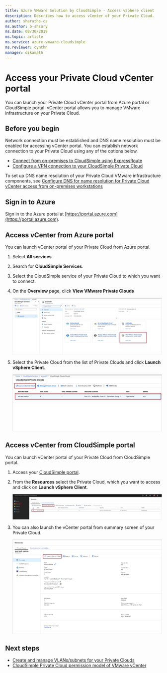 ```yaml
--- 
title: Azure VMware Solution by CloudSimple - Access vSphere client
description: Describes how to access vCenter of your Private Cloud.
author: sharaths-cs 
ms.author: b-shsury 
ms.date: 08/30/2019 
ms.topic: article 
ms.service: azure-vmware-cloudsimple 
ms.reviewer: cynthn 
manager: dikamath 
---
```


# Access your Private Cloud vCenter portal

You can launch your Private Cloud vCenter portal from Azure portal or CloudSimple portal.  vCenter portal allows you to manage VMware infrastructure on your Private Cloud.

## Before you begin

Network connection must be established and DNS name resolution must be enabled for accessing vCenter portal.  You can establish network connection to your Private Cloud using any of the options below.

* [Connect from on-premises to CloudSimple using ExpressRoute](on-premises-connection.md)
* [Configure a VPN connection to your CloudSimple Private Cloud](set-up-vpn.md)

To set up DNS name resolution of your Private Cloud VMware infrastructure components, see [Configure DNS for name resolution for Private Cloud vCenter access from on-premises workstations](on-premises-dns-setup.md)

## Sign in to Azure

Sign in to the Azure portal at [https://portal.azure.com](https://portal.azure.com).

## Access vCenter from Azure portal

You can launch vCenter portal of your Private Cloud from Azure portal.

1. Select **All services**.

2. Search for **CloudSimple Services**.

3. Select the CloudSimple service of your Private Cloud to which you want to connect.

4. On the **Overview** page, click **View VMware Private Clouds**

    ![CloudSimple service overview](media/cloudsimple-service-overview.png)

5. Select the Private Cloud from the list of Private Clouds and click **Launch vSphere Client**.

    ![Launch vSphere Client](media/cloudsimple-service-launch-vsphere-client.png)

## Access vCenter from CloudSimple portal

You can launch vCenter portal of your Private Cloud from CloudSimple portal.

1. Access your [CloudSimple portal](access-cloudsimple-portal.md).

2. From the **Resources** select the Private Cloud, which you want to access and click on **Launch vSphere Client**.

    ![Launch vSphere Client - Resources](media/cloudsimple-portal-resources-launch-vcenter.png)

3. You can also launch the vCenter portal from summary screen of your Private Cloud.

    ![Launch vSphere Client - Summary](media/cloudsimple-resources-summary-launch-vcenter.png)

## Next steps

* [Create and manage VLANs/subnets for your Private Clouds](create-vlan-subnet.md)
* [CloudSimple Private Cloud permission model of VMware vCenter](learn-private-cloud-permissions.md)